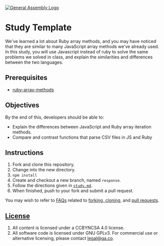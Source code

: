 [![General Assembly Logo](https://camo.githubusercontent.com/1a91b05b8f4d44b5bbfb83abac2b0996d8e26c92/687474703a2f2f692e696d6775722e636f6d2f6b6538555354712e706e67)](https://generalassemb.ly/education/web-development-immersive)

# Study Template

We've learned a lot about Ruby array methods, and you may have noticed that they
are similar to many JavaScript array methods we've already used. In this study,
you will use Javascript instead of ruby to solve the same problems we solved in
class, and explain the similarities and differences between the two languages.

## Prerequisites

-   [ruby-array-methods](https://github.com/ga-wdi-boston/ruby-array-methods)

## Objectives

By the end of this, developers should be able to:

-   Explain the differences between JavaScript and Ruby array iteration methods.
-   Compare and contrast functions that parse CSV files in JS and Ruby

## Instructions

1.  Fork and clone this repository.
1.  Change into the new directory.
1.  `npm install`
1.  Create and checkout a new branch, named `response`.
1.  Follow the directions given in [`study.md`](study.md).
1.  When finished, push to your fork and submit a pull request.

You may wish to refer to [FAQs](https://github.com/ga-wdi-boston/meta/wiki/)
related to [forking,
cloning](https://github.com/ga-wdi-boston/meta/wiki/ForkAndClone), and [pull
requests](https://github.com/ga-wdi-boston/meta/wiki/PullRequest).

## [License](LICENSE)

1.  All content is licensed under a CC­BY­NC­SA 4.0 license.
1.  All software code is licensed under GNU GPLv3. For commercial use or
    alternative licensing, please contact legal@ga.co.
